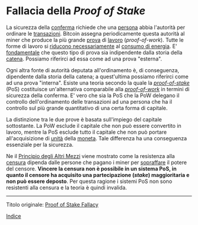 # Fallacia della _Proof of Stake_



La sicurezza della [conferma](ch101-glossary.md#conferma) richiede che una [persona](ch101-glossary.md#persona) abbia l'autorità per ordinare le [transazioni](ch101-glossary.md#transazione). Bitcoin assegna periodicamente questa autorità al miner che produce la più grande [prova](ch101-glossary.md#prova) di [lavoro](ch101-glossary.md#lavoro) (_proof-of-work_). Tutte le forme di lavoro si [riducono necessariamente](ch070-proof-of-memory-fallacy.md) al [consumo di energia](ch053-energy-waste-fallacy.md). E' [fondamentale](ch028-censorship-resistance-property.md) che questo tipo di prova sia indipendente dalla storia della [catena](ch101-glossary.md#catena). Possiamo riferirci ad essa come ad una prova "esterna".

Ogni altra fonte di autorità deputata all'ordinamento è, di conseguenza, dipendente dalla storia della catena; a quest'ultima possiamo riferirci come ad una prova "interna". Esiste una teoria secondo la quale la [_proof-of-stake_](https://it.wikipedia.org/wiki/Proof-of-stake) (PoS) costituisce un'alternativa comparabile alla [_proof-of-work_](ch101-glossary.md#prova) in termini di sicurezza della conferma. E' vero che sia la PoS che la PoW delegano il controllo dell'ordinamento delle transazioni ad una persona che ha il controllo sul più grande quantitativo di una certa forma di capitale.

La distinzione tra le due prove è basata sull'impiego del capitale sottostante. La PoW esclude il capitale che non può essere convertito in lavoro, mentre la PoS esclude tutto il capitale che non può portare all'acquisizione di [unità](ch101-glossary.md#unità) della [moneta](ch101-glossary.md#moneta). Tale differenza ha una conseguenza essenziale per la sicurezza.

Ne il [Principio degli Altri Mezzi](ch014-other-means-principle.md) viene mostrato come la resistenza alla [censura](ch101-glossary.md#censura) dipenda dalle persone che pagano i miner per [sopraffare](ch101-glossary.md#potere) il potere del censore. **Vincere la censura non è possibile in un sistema PoS, in quanto il censore ha acquisito una partecipazione (_stake_) maggioritaria e non può essere deposto**. Per questa ragione i sistemi PoS non sono resistenti alla censura e la teoria è quindi invalida.

---------
Titolo originale: [Proof of Stake Fallacy](https://github.com/libbitcoin/libbitcoin-system/wiki/Proof-of-Stake-Fallacy)

[Indice](/README.md)

